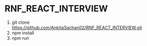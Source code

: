 # RNF_REACT_INTERVIEW
1. git clone https://github.com/AnkitaSachan02/RNF_REACT_INTERVIEW.git
2. npm install
3. npm run
